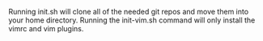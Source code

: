 Running init.sh will clone all of the needed git repos and move them into your home directory.
Running the init-vim.sh command will only install the vimrc and vim plugins.

